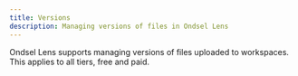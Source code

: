 ```yaml
---
title: Versions
description: Managing versions of files in Ondsel Lens
---
```


Ondsel Lens supports managing versions of files uploaded to workspaces. This applies to all tiers, free and paid.